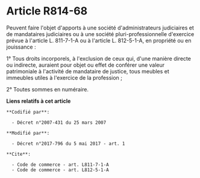 # Article R814-68

Peuvent faire l'objet d'apports à une société d'administrateurs judiciaires et de mandataires judiciaires ou à une société
pluri-professionnelle d'exercice prévue à l'article L. 811-7-1-A ou à l'article L. 812-5-1-A, en propriété ou en
jouissance : 

1° Tous droits incorporels, à l'exclusion de ceux qui, d'une manière directe ou indirecte, auraient pour objet ou effet de
conférer une valeur patrimoniale à l'activité de mandataire de justice, tous meubles et immeubles utiles à l'exercice de la
profession ; 

2° Toutes sommes en numéraire.

**Liens relatifs à cet article**

	**Codifié par**:

	  - Décret n°2007-431 du 25 mars 2007

	**Modifié par**:

	  - Décret n°2017-796 du 5 mai 2017 - art. 1

	**Cite**:

	  - Code de commerce - art. L811-7-1-A
	  - Code de commerce - art. L812-5-1-A
